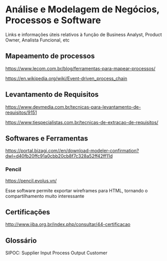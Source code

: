 # Análise e Modelagem de Negócios, Processos e Software

Links e informações úteis relativos à função de Business Analyst, Product Owner, Analista Funcional, etc

## Mapeamento de processos

https://www.lecom.com.br/blog/ferramentas-para-mapear-processos/

https://en.wikipedia.org/wiki/Event-driven_process_chain

## Levantamento de Requisitos

https://www.devmedia.com.br/tecnicas-para-levantamento-de-requisitos/9151

https://www.tiespecialistas.com.br/tecnicas-de-extracao-de-requisitos/

## Softwares e Ferramentas

https://portal.bizagi.com//en/download-modeler-confirmation?dwl=d40fb20ffc91a0cbb20cb8f7c328a52ff42ff11d

### Pencil

https://pencil.evolus.vn/

Esse software permite exportar wireframes para HTML, tornando o compartilhamento muito interessante

## Certificações

http://www.iiba.org.br/index.php/consultar/44-certificacao

## Glossário

SIPOC: Supplier Input Process Output Customer 

